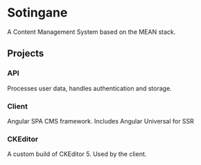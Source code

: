 # Sotingane

A Content Management System based on the MEAN stack.

## Projects

### API

Processes user data, handles authentication and storage.

### Client

Angular SPA CMS framework. Includes Angular Universal for SSR

### CKEditor

A custom build of CKEditor 5. Used by the client.